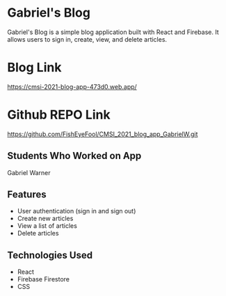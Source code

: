 # Gabriel's Blog

Gabriel's Blog is a simple blog application built with React and Firebase. It allows users to sign in, create, view, and delete articles.

# Blog Link
https://cmsi-2021-blog-app-473d0.web.app/

# Github REPO Link
https://github.com/FishEyeFool/CMSI_2021_blog_app_GabrielW.git

## Students Who Worked on App
Gabriel Warner

## Features

- User authentication (sign in and sign out)
- Create new articles
- View a list of articles
- Delete articles

## Technologies Used

- React
- Firebase Firestore
- CSS